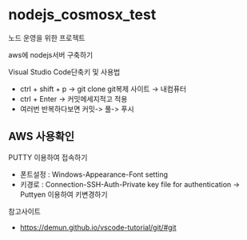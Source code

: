 # nodejs_cosmosx_test
노드 운영을 위한 프로젝트

aws에 nodejs서버 구축하기
 
 Visual Studio Code단축키 및 사용법
 - ctrl + shift + p  → git clone  git복제   사이트 → 내컴퓨터
 - ctrl + Enter → 커밋메세지적고 적용
 - 여러번 반복하다보면  커밋-> 풀-> 푸시

AWS 사용확인
 - 

PUTTY 이용하여 접속하기
- 폰트설정 : Windows-Appearance-Font setting
- 키경로 : Connection-SSH-Auth-Private key file for authentication
→ Puttyen 이용하여 키변경하기

참고사이트
- https://demun.github.io/vscode-tutorial/git/#git